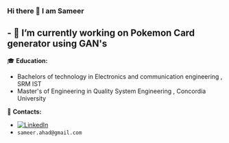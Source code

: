 <!--
**mxdara/mxdara** is a ✨ _special_ ✨ repository because its `README.md` (this file) appears on your GitHub profile.

Here are some ideas to get you started:

- 🔭 I’m currently working on Pokemon Card generator using GAN's
- 🌱 I’m currently learning ...
- 👯 I’m looking to collaborate on ...
- 🤔 I’m looking for help with ...
- 💬 Ask me about ...
- 📫 How to reach me: ...

- ⚡ Fun fact: ...
-->
### Hi there 👋 I am Sameer 
## - 🔭 I’m currently working on Pokemon Card generator using GAN's

:mortar_board: **Education:**
- Bachelors of technology in Electronics and communication engineering , SRM IST
- Master's of Engineering in Quality System Engineering , Concordia University 

:loudspeaker: **Contacts:**
- [![LinkedIn](https://img.shields.io/badge/-LinkedIn-blue?style=flat&logo=Linkedin&logoColor=white)](https://www.linkedin.com/in/sameer-ahad-6760b3200/)
- `sameer.ahad@gmail.com`
